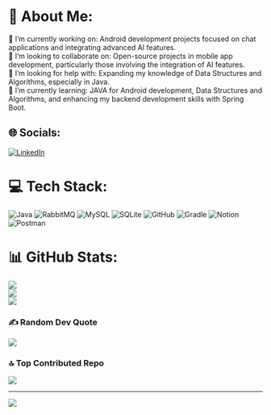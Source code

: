 # 💫 About Me:
🔭 I’m currently working on: Android development projects focused on chat applications and integrating advanced AI features.<br>👯 I’m looking to collaborate on: Open-source projects in mobile app development, particularly those involving the integration of AI features.<br>🤝 I’m looking for help with: Expanding my knowledge of Data Structures and Algorithms, especially in Java.<br>🌱 I’m currently learning: JAVA for Android development, Data Structures and Algorithms, and enhancing my backend development skills with Spring Boot.


## 🌐 Socials:
[![LinkedIn](https://img.shields.io/badge/LinkedIn-%230077B5.svg?logo=linkedin&logoColor=white)](https://linkedin.com/in/https://www.linkedin.com/in/sai-sujith-reddy-t-0861b4143/) 

# 💻 Tech Stack:
![Java](https://img.shields.io/badge/java-%23ED8B00.svg?style=for-the-badge&logo=openjdk&logoColor=white) ![RabbitMQ](https://img.shields.io/badge/rabbitmq-FF6600?style=for-the-badge&logo=rabbitmq&logoColor=white) ![MySQL](https://img.shields.io/badge/mysql-4479A1.svg?style=for-the-badge&logo=mysql&logoColor=white) ![SQLite](https://img.shields.io/badge/sqlite-%2307405e.svg?style=for-the-badge&logo=sqlite&logoColor=white) ![GitHub](https://img.shields.io/badge/github-%23121011.svg?style=for-the-badge&logo=github&logoColor=white) ![Gradle](https://img.shields.io/badge/Gradle-02303A.svg?style=for-the-badge&logo=Gradle&logoColor=white) ![Notion](https://img.shields.io/badge/Notion-%23000000.svg?style=for-the-badge&logo=notion&logoColor=white) ![Postman](https://img.shields.io/badge/Postman-FF6C37?style=for-the-badge&logo=postman&logoColor=white)
# 📊 GitHub Stats:
![](https://github-readme-stats.vercel.app/api?username=sujith014&theme=dracula&hide_border=false&include_all_commits=true&count_private=true)<br/>
![](https://github-readme-streak-stats.herokuapp.com/?user=sujith014&theme=dracula&hide_border=false)<br/>
![](https://github-readme-stats.vercel.app/api/top-langs/?username=sujith014&theme=dracula&hide_border=false&include_all_commits=true&count_private=true&layout=compact)

### ✍️ Random Dev Quote
![](https://quotes-github-readme.vercel.app/api?type=vetical&theme=tokyonight)

### 🔝 Top Contributed Repo
![](https://github-contributor-stats.vercel.app/api?username=sujith014&limit=5&theme=dark&combine_all_yearly_contributions=true)

---
[![](https://visitcount.itsvg.in/api?id=sujith014&icon=6&color=12)](https://visitcount.itsvg.in)

<!-- Proudly created with GPRM ( https://gprm.itsvg.in ) -->
